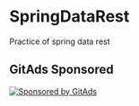 # SpringDataRest
Practice of spring data rest

## GitAds Sponsored
[![Sponsored by GitAds](https://gitads.dev/v1/ad-serve?source=arnabnandy7/springdatarest@github)](https://gitads.dev/v1/ad-track?source=arnabnandy7/springdatarest@github)

